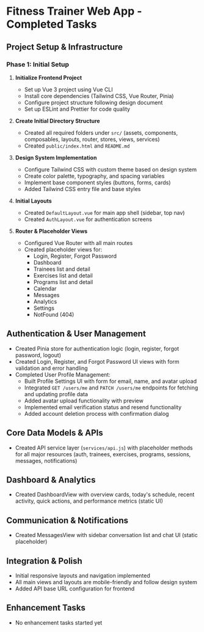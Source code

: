 # Fitness Trainer Web App - Completed Tasks

## Project Setup & Infrastructure

### Phase 1: Initial Setup

1. **Initialize Frontend Project**
   - Set up Vue 3 project using Vue CLI
   - Install core dependencies (Tailwind CSS, Vue Router, Pinia)
   - Configure project structure following design document
   - Set up ESLint and Prettier for code quality

2. **Create Initial Directory Structure**
   - Created all required folders under `src/` (assets, components, composables, layouts, router, stores, views, services)
   - Created `public/index.html` and `README.md`

3. **Design System Implementation**
   - Configure Tailwind CSS with custom theme based on design system
   - Create color palette, typography, and spacing variables
   - Implement base component styles (buttons, forms, cards)
   - Added Tailwind CSS entry file and base styles

4. **Initial Layouts**
   - Created `DefaultLayout.vue` for main app shell (sidebar, top nav)
   - Created `AuthLayout.vue` for authentication screens

5. **Router & Placeholder Views**
   - Configured Vue Router with all main routes
   - Created placeholder views for:
     - Login, Register, Forgot Password
     - Dashboard
     - Trainees list and detail
     - Exercises list and detail
     - Programs list and detail
     - Calendar
     - Messages
     - Analytics
     - Settings
     - NotFound (404)

## Authentication & User Management

- Created Pinia store for authentication logic (login, register, forgot password, logout)
- Created Login, Register, and Forgot Password UI views with form validation and error handling
- Completed User Profile Management:
  - Built Profile Settings UI with form for email, name, and avatar upload
  - Integrated `GET /users/me` and `PATCH /users/me` endpoints for fetching and updating profile data
  - Added avatar upload functionality with preview
  - Implemented email verification status and resend functionality
  - Added account deletion process with confirmation dialog

## Core Data Models & APIs

- Created API service layer (`services/api.js`) with placeholder methods for all major resources (auth, trainees, exercises, programs, sessions, messages, notifications)

## Dashboard & Analytics

- Created DashboardView with overview cards, today's schedule, recent activity, quick actions, and performance metrics (static UI)

## Communication & Notifications

- Created MessagesView with sidebar conversation list and chat UI (static placeholder)

## Integration & Polish

- Initial responsive layouts and navigation implemented
- All main views and layouts are mobile-friendly and follow design system
- Added API base URL configuration for frontend

## Enhancement Tasks

- No enhancement tasks started yet